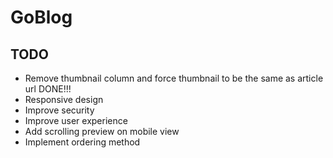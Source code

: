 # GoBlog

## TODO
- Remove thumbnail column and force thumbnail to be the same as article url DONE!!!
- Responsive design
- Improve security
- Improve user experience
- Add scrolling preview on mobile view
- Implement ordering method
